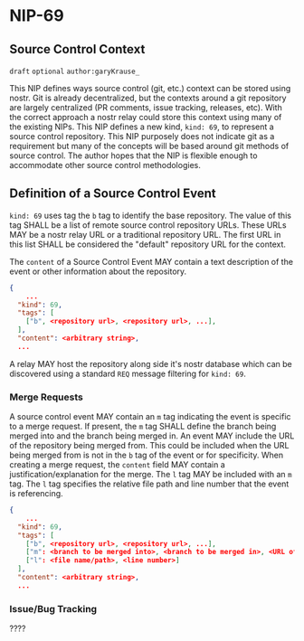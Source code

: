 NIP-69
======

Source Control Context
----------------------

`draft` `optional` `author:garyKrause_`

This NIP defines ways source control (git, etc.) context can be stored using nostr. Git is already decentralized, but the contexts around a git repository are largely centralized (PR comments, issue tracking, releases, etc). With the correct approach a nostr relay could store this context using many of the existing NIPs. This NIP defines a new kind, `kind: 69`, to represent a source control repository. This NIP purposely does not indicate git as a requirement but many of the concepts will be based around git methods of source control. The author hopes that the NIP is flexible enough to accommodate other source control methodologies.

## Definition of a Source Control Event

`kind: 69` uses tag the `b` tag to identify the base repository. The value of this tag SHALL be a list of remote source control repository URLs. These URLs MAY be a nostr relay URL or a traditional repository URL. The first URL in this list SHALL be considered the "default" repository URL for the context.

The `content` of a Source Control Event MAY contain a text description of the event or other information about the repository.
    
```json
{
    ...
  "kind": 69,
  "tags": [
    ["b", <repository url>, <repository url>, ...],
  ],
  "content": <arbitrary string>,
  ...
```

A relay MAY host the repository along side it's nostr database which can be discovered using a standard `REQ` message filtering for `kind: 69`.

### Merge Requests

A source control event MAY contain an `m` tag indicating the event is specific to a merge request. If present, the `m` tag SHALL define the branch being merged into and the branch being merged in. An event MAY include the URL of the repository being merged from. This could be included when the URL being merged from is not in the `b` tag of the event or for specificity. When creating a merge request, the `content` field MAY contain a justification/explanation for the merge. The `l` tag MAY be included with an `m` tag. The `l` tag specifies the relative file path and line number that the event is referencing.

```json
{
    ...
  "kind": 69,
  "tags": [
    ["b", <repository url>, <repository url>, ...],
    ["m": <branch to be merged into>, <branch to be merged in>, <URL of merging in repository>],
    ["l": <file name/path>, <line number>]
  ],
  "content": <arbitrary string>,
  ...
```

### Issue/Bug Tracking

????